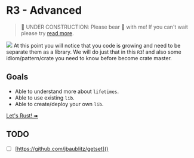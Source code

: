 # R3 - Advanced

> 🚧 UNDER CONSTRUCTION: Please bear 🧸 with me! If you can't wait please try [read more](../../bye.md).

![](/assets/kat.png) At this point you will notice that you code is growing and need to be separate them as a library.
We will do just that in this `R3`! and also some idiom/pattern/crate you need to know before become crate master.

## Goals

- Able to understand more about `lifetimes`.
- Able to use existing `lib`.
- Able to create/deploy your own `lib`.

[Let's Rust! ➠](./lifetimes.md)

## TODO

- [ ] [https://github.com/jbaublitz/getset]()
